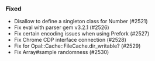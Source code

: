 <!--
### Internal
### Changed
### Added
### Removed
### Deprecated
### Performance
-->

### Fixed

- Disallow to define a singleton class for Number (#2521)
- Fix eval with parser gem v3.2.1 (#2526)
- Fix certain encoding issues when using Prefork (#2527)
- Fix Chrome CDP interface connection (#2528)
- Fix for Opal::Cache::FileCache.dir_writable? (#2529)
- Fix Array#sample randomness (#2530)
